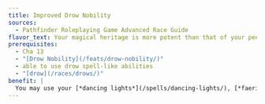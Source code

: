 ```yaml
---
title: Improved Drow Nobility
sources:
  - Pathfinder Roleplaying Game Advanced Race Guide
flavor_text: Your magical heritage is more potent than that of your peers, as demonstrated by your superior spell-like abilities.
prerequisites:
  - Cha 13
  - "[Drow Nobility](/feats/drow-nobility/)"
  - able to use drow spell-like abilities
  - "[drow](/races/drows/)"
benefit: |
  You may use your [*dancing lights*](/spells/dancing-lights/), [*faerie fire*](/spells/faerie-fire/), [*feather fall*](/spells/feather-fall/), and [*levitate*](/spells/levitate/) spell-like abilities twice per day. Your [*darkness*](/spells/darkness/) spell-like ability instead becomes [*deeper darkness*](/spells/deeper-darkness/), which you may use twice per day.
---
```


